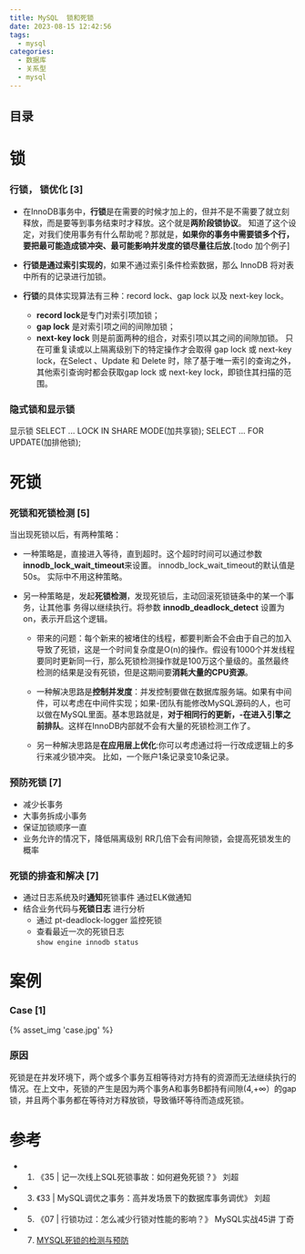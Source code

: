 ```yaml
---
title: MySQL  锁和死锁
date: 2023-08-15 12:42:56
tags:
  - mysql
categories:
  - 数据库
  - 关系型
  - mysql
---
```


<p></p>
<!-- more -->

## 目录
<!-- toc -->

#  锁
###  行锁， 锁优化 [3]
+ 在InnoDB事务中，**行锁**是在需要的时候才加上的，但并不是不需要了就立刻释放，而是要等到事务结束时才释放。这个就是**两阶段锁协议**。
知道了这个设定，对我们使用事务有什么帮助呢？那就是，**如果你的事务中需要锁多个行，要把最可能造成锁冲突、最可能影响并发度的锁尽量往后放.**[todo 加个例子]

+ **行锁是通过索引实现的**，如果不通过索引条件检索数据，那么 InnoDB 将对表中所有的记录进行加锁。

+ **行锁**的具体实现算法有三种：record lock、gap lock 以及 next-key lock。
  - **record lock**是专门对索引项加锁；
  - **gap lock** 是对索引项之间的间隙加锁；
  - **next-key lock** 则是前面两种的组合，对索引项以其之间的间隙加锁。
  只在可重复读或以上隔离级别下的特定操作才会取得 gap lock 或 next-key lock，在Select 、Update 和 Delete 时，除了基于唯一索引的查询之外，其他索引查询时都会获取gap lock 或 next-key lock，即锁住其扫描的范围。

###   隐式锁和显示锁
显示锁
SELECT ... LOCK IN SHARE MODE(加共享锁);
SELECT ... FOR UPDATE(加排他锁);


# 死锁
###  死锁和死锁检测 [5]
当出现死锁以后，有两种策略：
+ 一种策略是，直接进入等待，直到超时。这个超时时间可以通过参数
**innodb_lock_wait_timeout**来设置。
innodb_lock_wait_timeout的默认值是50s。 实际中不用这种策略。

+ 另一种策略是，发起**死锁检测**，发现死锁后，主动回滚死锁链条中的某一个事务，让其他事
  务得以继续执行。将参数 **innodb_deadlock_detect** 设置为on，表示开启这个逻辑。
   - 带来的问题：每个新来的被堵住的线程，都要判断会不会由于自己的加入导致了死锁，这是一个时间复杂度是O(n)的操作。假设有1000个并发线程要同时更新同一行，那么死锁检测操作就是100万这个量级的。虽然最终检测的结果是没有死锁，但是这期间要**消耗大量的CPU资源**。
  
   - 一种解决思路是**控制并发度**：并发控制要做在数据库服务端。如果有中间件，可以考虑在中间件实现；如果-团队有能修改MySQL源码的人，也可以做在MySQL里面。基本思路就是，**对于相同行的更新，-在进入引擎之前排队**。这样在InnoDB内部就不会有大量的死锁检测工作了。
   - 另一种解决思路是**在应用层上优化**:你可以考虑通过将一行改成逻辑上的多行来减少锁冲突。 比如，一个账户1条记录变10条记录。

### 预防死锁 [7]
+ 减少长事务
+ 大事务拆成小事务
+ 保证加锁顺序一直
+ 业务允许的情况下，降低隔离级别
  RR几倍下会有间隙锁，会提高死锁发生的概率
  
### 死锁的排查和解决 [7]
+ 通过日志系统及时**通知**死锁事件
   通过ELK做通知
+ 结合业务代码与**死锁日志** 进行分析
  - 通过 pt-deadlock-logger 监控死锁 
  - 查看最近一次的死锁日志   
    ```show engine innodb status```


# 案例
### Case [1]
{% asset_img  'case.jpg' %}

### 原因
死锁是在并发环境下，两个或多个事务互相等待对方持有的资源而无法继续执行的情况。在上文中，死锁的产生是因为两个事务A和事务B都持有间隙(4,+∞）的gap锁，并且两个事务都在等待对方释放锁，导致循环等待而造成死锁。

# 参考
+ 1. 《35 | 记一次线上SQL死锁事故：如何避免死锁？》 刘超
+ 3. 《33 | MySQL调优之事务：高并发场景下的数据库事务调优》   刘超
+ 5. 《07 | 行锁功过：怎么减少行锁对性能的影响？》 MySQL实战45讲  丁奇
+ 7. [MYSQL死锁的检测与预防](https://www.bilibili.com/video/BV1V3411z7Hj/)

